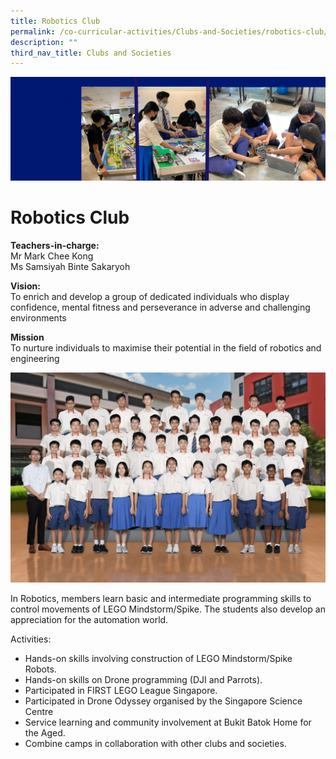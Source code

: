 ```yaml
---
title: Robotics Club
permalink: /co-curricular-activities/Clubs-and-Societies/robotics-club/
description: ""
third_nav_title: Clubs and Societies
---
```

![](/images/robotic-banner-scaled.jpg)

Robotics Club
=============

**Teachers-in-charge:**  
Mr Mark Chee Kong  
Ms Samsiyah Binte Sakaryoh

**Vision:**  
To enrich and develop a group of dedicated individuals who display confidence, mental fitness and perseverance in adverse and challenging environments

**Mission**   
To nurture individuals to maximise their potential in the field of robotics and engineering

![](/images/Robotics-Formal-1024x682.jpg)

In Robotics, members learn basic and intermediate programming skills to control movements of LEGO Mindstorm/Spike. The students also develop an appreciation for the automation world.

Activities:

*   Hands-on skills involving construction of LEGO Mindstorm/Spike Robots.
*   Hands-on skills on Drone programming (DJI and Parrots).
*   Participated in FIRST LEGO League Singapore.
*   Participated in Drone Odyssey organised by the Singapore Science Centre
*   Service learning and community involvement at Bukit Batok Home for the Aged.
*   Combine camps in collaboration with other clubs and societies.